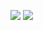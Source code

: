 ![](https://github.com/phamducminh/100-days-algorithm/blob/master/resources/30-binary-numbers-1.png)
![](https://github.com/phamducminh/100-days-algorithm/blob/master/resources/30-binary-numbers-2.png)
